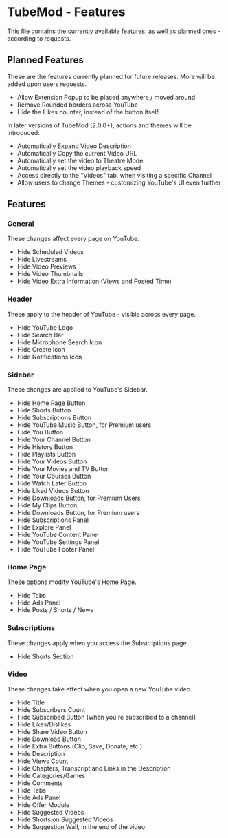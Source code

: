# TubeMod - Features

This file contains the currently available features, as well as planned ones - according to requests.

## Planned Features

These are the features currently planned for future releases. More will be added upon users requests.

- Allow Extension Popup to be placed anywhere / moved around
- Remove Rounded borders across YouTube
- Hide the Likes counter, instead of the button itself

In later versions of TubeMod (2.0.0+), actions and themes will be introduced:

- Automatically Expand Video Description
- Automatically Copy the current Video URL
- Automatically set the video to Theatre Mode
- Automatically set the video playback speed
- Access directly to the "Videos" tab, when visiting a specific Channel
- Allow users to change Themes - customizing YouTube's UI even further

## Features

### General

These changes affect every page on YouTube.

- Hide Scheduled Videos
- Hide Livestreams
- Hide Video Previews
- Hide Video Thumbnails
- Hide Video Extra Information (Views and Posted Time)

### Header

These apply to the header of YouTube - visible across every page.

- Hide YouTube Logo
- Hide Search Bar
- Hide Microphone Search Icon
- Hide Create Icon
- Hide Notifications Icon

### Sidebar

These changes are applied to YouTube's Sidebar.

- Hide Home Page Button
- Hide Shorts Button
- Hide Subscriptions Button
- Hide YouTube Music Button, for Premium users
- Hide You Button
- Hide Your Channel Button
- Hide History Button
- Hide Playlists Button
- Hide Your Videos Button
- Hide Your Movies and TV Button
- Hide Your Courses Button
- Hide Watch Later Button
- Hide Liked Videos Button
- Hide Downloads Button, for Premium Users
- Hide My Clips Button
- Hide Downloads Button, for Premium users
- Hide Subscriptions Panel
- Hide Explore Panel
- Hide YouTube Content Panel
- Hide YouTube Settings Panel
- Hide YouTube Footer Panel

### Home Page

These options modify YouTube's Home Page.

- Hide Tabs
- Hide Ads Panel
- Hide Posts / Shorts / News

### Subscriptions

These changes apply when you access the Subscriptions page.

- Hide Shorts Section

### Video

These changes take effect when you open a new YouTube video.

- Hide Title
- Hide Subscribers Count
- Hide Subscribed Button (when you're subscribed to a channel)
- Hide Likes/Dislikes
- Hide Share Video Button
- Hide Download Button
- Hide Extra Buttons (Clip, Save, Donate, etc.)
- Hide Description
- Hide Views Count
- Hide Chapters, Transcript and Links in the Description
- Hide Categories/Games
- Hide Comments
- Hide Tabs
- Hide Ads Panel
- Hide Offer Module
- Hide Suggested Videos
- Hide Shorts on Suggested Videos
- Hide Suggestion Wall, in the end of the video
